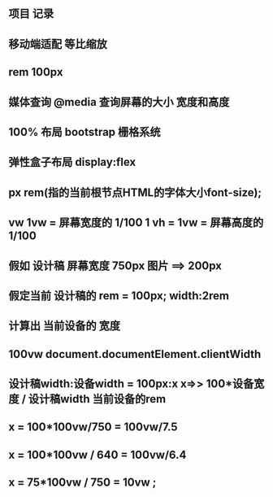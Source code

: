 


## 项目 记录 



## 移动端适配   等比缩放  


## rem    100px 

## 媒体查询  @media  查询屏幕的大小 宽度和高度  


## 100% 布局  bootstrap 栅格系统  


## 弹性盒子布局  display:flex 

## px     rem(指的当前根节点HTML的字体大小font-size);   

## vw    1vw = 屏幕宽度的 1/100                 1 vh   = 1vw = 屏幕高度的 1/100 

## 假如 设计稿 屏幕宽度  750px  图片 ==>  200px  

## 假定当前 设计稿的 rem  = 100px;      width:2rem 

## 计算出 当前设备的 宽度 

## 100vw      document.documentElement.clientWidth 

##  设计稿width:设备width = 100px:x     x=>>  100*设备宽度 / 设计稿width  当前设备的rem   


## x  =  100*100vw/750  = 100vw/7.5

## x  =  100*100vw / 640 = 100vw/6.4


## x =   75*100vw / 750 = 10vw ;

